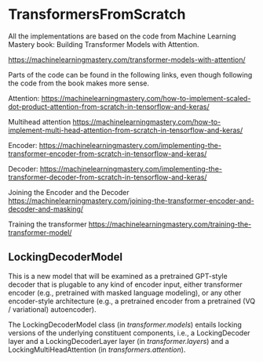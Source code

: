 # TransformersFromScratch
All the implementations are based on the code from Machine Learning Mastery book: Building Transformer Models with Attention.

https://machinelearningmastery.com/transformer-models-with-attention/

Parts of the code can be found in the following links, even though following the code from the book makes more sense.

Attention:
https://machinelearningmastery.com/how-to-implement-scaled-dot-product-attention-from-scratch-in-tensorflow-and-keras/

Multihead attention
https://machinelearningmastery.com/how-to-implement-multi-head-attention-from-scratch-in-tensorflow-and-keras/

Encoder:
https://machinelearningmastery.com/implementing-the-transformer-encoder-from-scratch-in-tensorflow-and-keras/

Decoder:
https://machinelearningmastery.com/implementing-the-transformer-decoder-from-scratch-in-tensorflow-and-keras/

Joining the Encoder and the Decoder
https://machinelearningmastery.com/joining-the-transformer-encoder-and-decoder-and-masking/

Training the transformer
https://machinelearningmastery.com/training-the-transformer-model/

## LockingDecoderModel

This is a new model that will be examined as a pretrained GPT-style decoder that is plugable to any kind of encoder input, either transformer encoder (e.g., pretrained with masked language modeling), or any other encoder-style architecture (e.g., a pretrained encoder from a pretrained (VQ / variational) autoencoder).

The LockingDecoderModel class (in *transformer.models*) entails locking versions of the underlying constituent components, i.e., a LockingDecoder layer and a LockingDecoderLayer layer (in *transformer.layers*) and a LockingMultiHeadAttention (in *transformers.attention*).